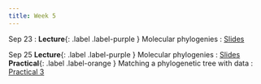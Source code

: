 ```yaml
---
title: Week 5
---
```


Sep 23
: **Lecture**{: .label .label-purple } Molecular phylogenies
    : [Slides](https://roszenil.github.io/BIO508-Evolution/slides/Lecture_4_post.pdf)
  
Sep 25
**Lecture**{: .label .label-purple } Molecular phylogenies
    : [Slides](https://roszenil.github.io/BIO508-Evolution/slides/Lecture_5_post.pdf)
 **Practical**{: .label .label-orange } Matching a phylogenetic tree with data
  : [Practical 3](https://roszenil.github.io/BIO508-Evolution/practicals/tutorial_3.html)
